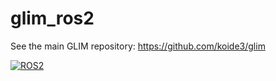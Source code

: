 # glim_ros2

See the main GLIM repository: https://github.com/koide3/glim

[![ROS2](https://github.com/koide3/glim_ros2/actions/workflows/docker_push.yml/badge.svg)](https://github.com/koide3/glim_ros2/actions/workflows/docker_push.yml)
